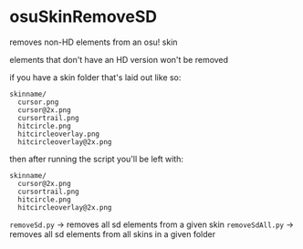 # osuSkinRemoveSD

removes non-HD elements from an osu! skin

elements that don't have an HD version won't be removed

if you have a skin folder that's laid out like so:
```
skinname/
  cursor.png
  cursor@2x.png
  cursortrail.png
  hitcircle.png
  hitcircleoverlay.png
  hitcircleoverlay@2x.png
```
then after running the script you'll be left with:
```
skinname/
  cursor@2x.png
  cursortrail.png
  hitcircle.png
  hitcircleoverlay@2x.png
```

`removeSd.py` -> removes all sd elements from a given skin
`removeSdAll.py` -> removes all sd elements from all skins in a given folder

